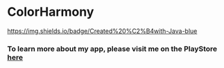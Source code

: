 # ColorHarmony
https://img.shields.io/badge/Created%20%C2%B4with-Java-blue

<h3>To learn more about my app, please visit me on the PlayStore 
<a href="https://play.google.com/store/apps/details?id=com.florian.colorharmony_theory_strategy">here</a></h3>



